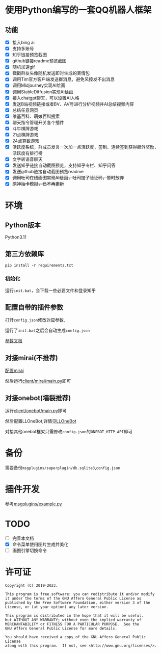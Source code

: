 # 使用Python编写的一套QQ机器人框架

## 功能
- [x] 接入bing ai
- [x] 支持多账号
- [x] 知乎链接预览截图
- [x] github链接readme预览截图
- [x] 随机加速gif
- [x] 戳戳群友头像随机发送即时生成的表情包
- [x] 调用Tim官方客户端发送群消息，避免风控发不出消息
- [x] 调用Midjourney实现AI绘画
- [x] 调用StableDiffusion实现AI绘画
- [x] 接入chatgpt聊天，可以设置AI人格
- [x] 发送B站视频链接或者BV、AV号进行分析视频并AI总结视频内容
- [x] 总结任意网页
- [x] 维基百科、萌娘百科搜索
- [x] 聊天指令管理开关各个插件
- [x] 斗牛棋牌游戏
- [x] 21点棋牌游戏
- [x] 24点算数游戏
- [x] 活跃度系统，群成员发言一次加一点活跃度，签到、连续签到获得额外奖励，活跃度有排行榜
- [x] 文字转语音聊天
- [x] 发送知乎链接自动截图预览，支持知乎专栏、知乎问答
- [x] 发送github链接自动截图预览readme
- [x] ~~调用吐司在线画图实现AI绘画，吐司加了验证码，暂时放弃~~
- [x] ~~原神抽卡模拟，已不再更新~~
 
# 环境

## Python版本

Python3.11

## 第三方依赖库

`pip install -r requirements.txt`

### 初始化

运行`init.bat`，会下载一些必要文件和登录知乎


## 配置自带的插件参数

打开`config.json`修改对应参数, 

运行了`init.bat`之后会自动生成`config.json`

[参数文档](doc/config.md)

## 对接mirai(不推荐)

[配置mirai](doc/mirai.md)

然后运行[client/mirai/main.py](client/mirai/main.py)即可

## 对接onebot(墙裂推荐)

运行[client/onebot/main.py](client/onebot/main.py)即可

然后配置LLOneBot,详情见[LLOneBot](https://github.com/linyuchen/LiteLoaderQQNT-OneBotApi)

对接其他onebot框架只需修改`config.json`的`ONEBOT_HTTP_API`即可

# 备份

需要备份`msgplugins/superplugin/db.sqlite3`,`config.json`

# 插件开发

参考[msgplugins/example.py](msgplugins/example.py)

# TODO
- [ ] 完善本文档
- [x] 命令菜单使用图片生成并美化
- [ ] 画图引擎切换命令

# 许可证

```
Copyright (C) 2019-2023.

This program is free software: you can redistribute it and/or modify
it under the terms of the GNU Affero General Public License as
published by the Free Software Foundation, either version 3 of the
License, or (at your option) any later version.

This program is distributed in the hope that it will be useful,
but WITHOUT ANY WARRANTY; without even the implied warranty of
MERCHANTABILITY or FITNESS FOR A PARTICULAR PURPOSE.  See the
GNU Affero General Public License for more details.

You should have received a copy of the GNU Affero General Public License
along with this program.  If not, see <http://www.gnu.org/licenses/>.
```
